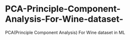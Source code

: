 # PCA-Principle-Component-Analysis-For-Wine-dataset-
PCA(Principle Component Analysis) For Wine dataset in ML
